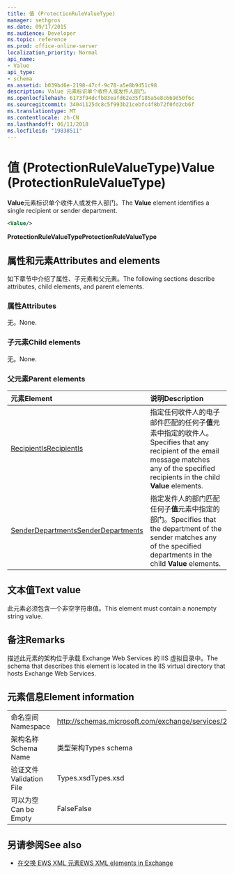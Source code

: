 ```yaml
---
title: 值 (ProtectionRuleValueType)
manager: sethgros
ms.date: 09/17/2015
ms.audience: Developer
ms.topic: reference
ms.prod: office-online-server
localization_priority: Normal
api_name:
- Value
api_type:
- schema
ms.assetid: b039bd6e-2198-47cf-9c78-a5e8b9d51c98
description: Value 元素标识单个收件人或发件人部门。
ms.openlocfilehash: 6173f94dcfb83eafd62e35f185a5e8c669d50f6c
ms.sourcegitcommit: 34041125dc8c5f993b21cebfc4f8b72f0fd2cb6f
ms.translationtype: MT
ms.contentlocale: zh-CN
ms.lasthandoff: 06/11/2018
ms.locfileid: "19838511"
---
```

# <a name="value-protectionrulevaluetype"></a><span data-ttu-id="997e5-103">值 (ProtectionRuleValueType)</span><span class="sxs-lookup"><span data-stu-id="997e5-103">Value (ProtectionRuleValueType)</span></span>

<span data-ttu-id="997e5-104">**Value**元素标识单个收件人或发件人部门。</span><span class="sxs-lookup"><span data-stu-id="997e5-104">The **Value** element identifies a single recipient or sender department.</span></span> 
  
```XML
<Value/>
```

<span data-ttu-id="997e5-105">**ProtectionRuleValueType**</span><span class="sxs-lookup"><span data-stu-id="997e5-105">**ProtectionRuleValueType**</span></span>

## <a name="attributes-and-elements"></a><span data-ttu-id="997e5-106">属性和元素</span><span class="sxs-lookup"><span data-stu-id="997e5-106">Attributes and elements</span></span>

<span data-ttu-id="997e5-107">如下章节中介绍了属性、子元素和父元素。</span><span class="sxs-lookup"><span data-stu-id="997e5-107">The following sections describe attributes, child elements, and parent elements.</span></span>
  
### <a name="attributes"></a><span data-ttu-id="997e5-108">属性</span><span class="sxs-lookup"><span data-stu-id="997e5-108">Attributes</span></span>

<span data-ttu-id="997e5-109">无。</span><span class="sxs-lookup"><span data-stu-id="997e5-109">None.</span></span>
  
### <a name="child-elements"></a><span data-ttu-id="997e5-110">子元素</span><span class="sxs-lookup"><span data-stu-id="997e5-110">Child elements</span></span>

<span data-ttu-id="997e5-111">无。</span><span class="sxs-lookup"><span data-stu-id="997e5-111">None.</span></span>
  
### <a name="parent-elements"></a><span data-ttu-id="997e5-112">父元素</span><span class="sxs-lookup"><span data-stu-id="997e5-112">Parent elements</span></span>

|<span data-ttu-id="997e5-113">**元素**</span><span class="sxs-lookup"><span data-stu-id="997e5-113">**Element**</span></span>|<span data-ttu-id="997e5-114">**说明**</span><span class="sxs-lookup"><span data-stu-id="997e5-114">**Description**</span></span>|
|:-----|:-----|
|[<span data-ttu-id="997e5-115">RecipientIs</span><span class="sxs-lookup"><span data-stu-id="997e5-115">RecipientIs</span></span>](recipientis.md) <br/> |<span data-ttu-id="997e5-116">指定任何收件人的电子邮件匹配的任何子**值**元素中指定的收件人。</span><span class="sxs-lookup"><span data-stu-id="997e5-116">Specifies that any recipient of the email message matches any of the specified recipients in the child **Value** elements.</span></span>  <br/> |
|[<span data-ttu-id="997e5-117">SenderDepartments</span><span class="sxs-lookup"><span data-stu-id="997e5-117">SenderDepartments</span></span>](senderdepartments.md) <br/> |<span data-ttu-id="997e5-118">指定发件人的部门匹配任何子**值**元素中指定的部门。</span><span class="sxs-lookup"><span data-stu-id="997e5-118">Specifies that the department of the sender matches any of the specified departments in the child **Value** elements.</span></span>  <br/> |
   
## <a name="text-value"></a><span data-ttu-id="997e5-119">文本值</span><span class="sxs-lookup"><span data-stu-id="997e5-119">Text value</span></span>

<span data-ttu-id="997e5-120">此元素必须包含一个非空字符串值。</span><span class="sxs-lookup"><span data-stu-id="997e5-120">This element must contain a nonempty string value.</span></span>
  
## <a name="remarks"></a><span data-ttu-id="997e5-121">备注</span><span class="sxs-lookup"><span data-stu-id="997e5-121">Remarks</span></span>

<span data-ttu-id="997e5-122">描述此元素的架构位于承载 Exchange Web Services 的 IIS 虚拟目录中。</span><span class="sxs-lookup"><span data-stu-id="997e5-122">The schema that describes this element is located in the IIS virtual directory that hosts Exchange Web Services.</span></span>
  
## <a name="element-information"></a><span data-ttu-id="997e5-123">元素信息</span><span class="sxs-lookup"><span data-stu-id="997e5-123">Element information</span></span>

|||
|:-----|:-----|
|<span data-ttu-id="997e5-124">命名空间</span><span class="sxs-lookup"><span data-stu-id="997e5-124">Namespace</span></span>  <br/> |http://schemas.microsoft.com/exchange/services/2006/types  <br/> |
|<span data-ttu-id="997e5-125">架构名称</span><span class="sxs-lookup"><span data-stu-id="997e5-125">Schema Name</span></span>  <br/> |<span data-ttu-id="997e5-126">类型架构</span><span class="sxs-lookup"><span data-stu-id="997e5-126">Types schema</span></span>  <br/> |
|<span data-ttu-id="997e5-127">验证文件</span><span class="sxs-lookup"><span data-stu-id="997e5-127">Validation File</span></span>  <br/> |<span data-ttu-id="997e5-128">Types.xsd</span><span class="sxs-lookup"><span data-stu-id="997e5-128">Types.xsd</span></span>  <br/> |
|<span data-ttu-id="997e5-129">可以为空</span><span class="sxs-lookup"><span data-stu-id="997e5-129">Can be Empty</span></span>  <br/> |<span data-ttu-id="997e5-130">False</span><span class="sxs-lookup"><span data-stu-id="997e5-130">False</span></span>  <br/> |
   
## <a name="see-also"></a><span data-ttu-id="997e5-131">另请参阅</span><span class="sxs-lookup"><span data-stu-id="997e5-131">See also</span></span>

- [<span data-ttu-id="997e5-132">在交换 EWS XML 元素</span><span class="sxs-lookup"><span data-stu-id="997e5-132">EWS XML elements in Exchange</span></span>](ews-xml-elements-in-exchange.md)

